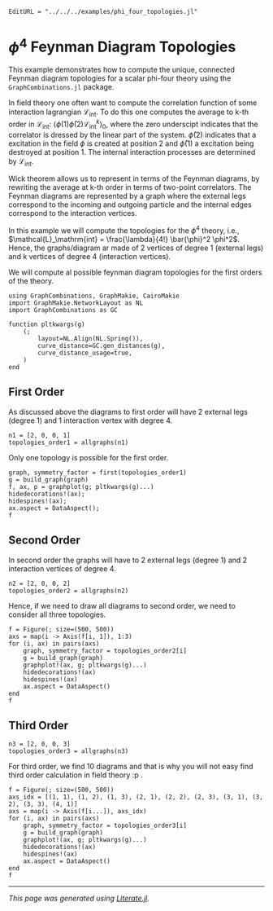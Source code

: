 ```@meta
EditURL = "../../../examples/phi_four_topologies.jl"
```

# $ϕ^4$ Feynman Diagram Topologies

This example demonstrates how to compute the unique, connected Feynman diagram topologies
for a scalar phi-four theory using the `GraphCombinations.jl` package.

In field theory one often want to compute the correlation function of some interaction lagrangian $\mathcal{L}_\mathrm{int}$. To do this one computes the average to k-th order in $\mathcal{L}_\mathrm{int}$: $\langle \phi(1) \bar{\phi}(2) \mathcal{L}_\mathrm{int}^k \rangle_0$, where the zero underscipt indicates that the correlator is dressed by the linear part of the system. $\bar{\phi}(2)$ indicates that a excitation in the field $\phi$ is created at position 2 and $\bar{\phi}(1)$ a excitation being destroyed at position 1. The internal interaction processes are determined by $\mathcal{L}_\mathrm{int}$.

Wick theorem allows us to represent in terms of the Feynman diagrams, by rewriting the average at k-th order in terms of two-point correlators. The Feynman diagrams are represented by a graph where the external legs correspond to the incoming and outgoing particle and the internal edges correspond to the interaction vertices.

In this example we will compute the topologies for the $\phi^4$ theory, i.e., $\mathcal{L}_\mathrm{int} = \frac{\lambda}{4!} \bar{\phi}^2 \phi^2$. Hence, the graphs/diagram ar made of 2 vertices of degree 1 (external legs) and k vertices of degree 4 (interaction vertices).

We will compute al possible feynman diagram topologies for the first orders of the theory.

````@example phi_four_topologies
using GraphCombinations, GraphMakie, CairoMakie
import GraphMakie.NetworkLayout as NL
import GraphCombinations as GC

function pltkwargs(g)
    (;
        layout=NL.Align(NL.Spring()),
        curve_distance=GC.gen_distances(g),
        curve_distance_usage=true,
    )
end
````

## First Order
As discussed above the diagrams to first order will have 2 external legs (degree 1) and 1 interaction vertex with degree 4.

````@example phi_four_topologies
n1 = [2, 0, 0, 1]
topologies_order1 = allgraphs(n1)
````

Only one topology is possible for the first order.

````@example phi_four_topologies
graph, symmetry_factor = first(topologies_order1)
g = build_graph(graph)
f, ax, p = graphplot(g; pltkwargs(g)...)
hidedecorations!(ax);
hidespines!(ax);
ax.aspect = DataAspect();
f
````

## Second Order

In second order the graphs will have to 2 external legs (degree 1) and 2 interaction vertices of degree 4.

````@example phi_four_topologies
n2 = [2, 0, 0, 2]
topologies_order2 = allgraphs(n2)
````

Hence, if we need to draw all diagrams to second order, we need to consider all three topologies.

````@example phi_four_topologies
f = Figure(; size=(500, 500))
axs = map(i -> Axis(f[i, 1]), 1:3)
for (i, ax) in pairs(axs)
    graph, symmetry_factor = topologies_order2[i]
    g = build_graph(graph)
    graphplot!(ax, g; pltkwargs(g)...)
    hidedecorations!(ax)
    hidespines!(ax)
    ax.aspect = DataAspect()
end
f
````

## Third Order

````@example phi_four_topologies
n3 = [2, 0, 0, 3]
topologies_order3 = allgraphs(n3)
````

For third order, we find 10 diagrams and that is why you will not easy find third order calculation in field theory :p .

````@example phi_four_topologies
f = Figure(; size=(500, 500))
axs_idx = [(1, 1), (1, 2), (1, 3), (2, 1), (2, 2), (2, 3), (3, 1), (3, 2), (3, 3), (4, 1)]
axs = map(i -> Axis(f[i...]), axs_idx)
for (i, ax) in pairs(axs)
    graph, symmetry_factor = topologies_order3[i]
    g = build_graph(graph)
    graphplot!(ax, g; pltkwargs(g)...)
    hidedecorations!(ax)
    hidespines!(ax)
    ax.aspect = DataAspect()
end
f
````

---

*This page was generated using [Literate.jl](https://github.com/fredrikekre/Literate.jl).*

